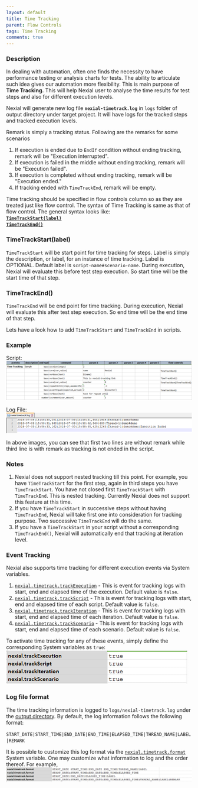 ```yaml
---
layout: default
title: Time Tracking
parent: Flow Controls
tags: Time Tracking
comments: true
---
```


### Description
In dealing with automation, often one finds the necessity to have performance testing or analysis charts for tests. 
The ability to articulate such idea gives our automation more flexibility. This is main purpose of **Time Tracking.** 
This will help Nexial user to analyse the time results for test steps and also for different execution levels.

Nexial will generate new log file **`nexial-timetrack.log`** in `logs` folder of output directory under target project.
It will have logs for the tracked steps and tracked execution levels.

Remark is simply a tracking status. Following are the remarks for some scenarios
1. If execution is ended due to `EndIf` condition without ending tracking, remark will be "Execution interrupted".
2. If execution is failed in the middle without ending tracking, remark will be "Execution failed".
3. If execution is completed without ending tracking, remark will be "Execution ended."
4. If tracking ended with `TimeTrackEnd`, remark will be empty.

Time tracking should be specified in flow controls column so as they are treated just like flow control. 
The syntax of Time Tracking is same as that of flow control. The general syntax looks like:<br/>
**[`TimeTrackStart(label)`](#timetrackstart(label))**<br/>
**[`TimeTrackEnd()`](#timetrackend())**


### TimeTrackStart(label)
`TimeTrackStart` will be start point for time tracking for steps. Label is simply the description, or label, for an 
instance of time tracking.  Label is OPTIONAL. Default label is `script-name#scenario-name`. During execution, Nexial 
will evaluate this before test step execution. So start time will be the start time of that step. 


### TimeTrackEnd()
`TimeTrackEnd` will be end point for time tracking. During execution, Nexial will evaluate this after test step 
execution. So end time will be the end time of that step.<br/>

Lets have a look how to add `TimeTrackStart` and `TimeTrackEnd` in scripts.


### Example
Script:<br/>
![](image/timeTracking_01.png)

Log File:<br/>
![](image/timeTracking_02.png)

In above images, you can see that first two lines are without remark while third line is with remark as tracking is not
ended in the script. 


### Notes
1. Nexial does not support nested tracking till this point. For example, you have `TimeTrackStart` for the first step,
   again in third steps you have `TimeTrackStart`. You have not closed first `TimeTrackStart` with `TimeTrackEnd`. This 
   is nested tracking. Currently Nexial does not support this feature at this time.
2. If you have `TimeTrackStart` in successive steps without having `TimeTrackEnd`, Nexial will take first one into 
   consideration for tracking purpose. Two successive `TimeTrackEnd` will do the same.
3. If you have a `TimeTrackStart` in your script without a corresponding `TimeTrackEnd()`, Nexial will automatically end
   that tracking at iteration level.

### Event Tracking
Nexial also supports time tracking for different execution events via System variables.
1. [`nexial.timetrack.trackExecution`](../systemvars/index#nexial.timetrack.trackExecution) - This is event for 
   tracking logs with start, end and elapsed time of the execution. Default value is `false`.
2. [`nexial.timetrack.trackScript`](../systemvars/index#nexial.timetrack.trackScript) - This is event for tracking logs 
   with start, end and elapsed time of each script. Default value is `false`.
3. [`nexial.timetrack.trackIteration`](../systemvars/index#nexial.timetrack.trackIteration) - This is event for tracking 
   logs with start, end and elapsed time of each iteration. Default value is `false`.
4. [`nexial.timetrack.trackScenario`](../systemvars/index#nexial.timetrack.trackScenario) - This is event for tracking 
   logs with start, end and elapsed time of each scenario. Default value is `false`.

To activate time tracking for any of these events, simply define the corresponding System variables as `true`:
![](image/timeTracking_03.png)


### Log file format
The time tracking information is logged to `logs/nexial-timetrack.log` under the 
[output directory](../userguide/UnderstandingProjectStructure#nexial-project-structure). By default, the log information
follows the following format:

`START_DATE|START_TIME|END_DATE|END_TIME|ELAPSED_TIME|THREAD_NAME|LABEL|REMARK`

It is possible to customize this log format via the 
[`nexial.timetrack.format`](../systemvars/index#nexial.timetrack.format) System variable. One may customize what 
information to log and the order thereof. For example,<br/>
![](image/timeTracking_04.png)
